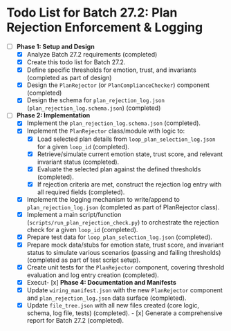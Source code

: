 # Todo List for Batch 27.2: Plan Rejection Enforcement & Logging

- [ ] **Phase 1: Setup and Design**
    - [x] Analyze Batch 27.2 requirements (completed)
    - [x] Create this todo list for Batch 27.2.
    - [x] Define specific thresholds for emotion, trust, and invariants (completed as part of design)
    - [x] Design the `PlanRejector` (or `PlanComplianceChecker`) component (completed)
    - [x] Design the schema for `plan_rejection_log.json` (`plan_rejection_log.schema.json`) (completed)

- [ ] **Phase 2: Implementation**
    - [x] Implement the `plan_rejection_log.schema.json` (completed).
    - [x] Implement the `PlanRejector` class/module with logic to:
        - [x] Load selected plan details from `loop_plan_selection_log.json` for a given `loop_id` (completed).
        - [x] Retrieve/simulate current emotion state, trust score, and relevant invariant status (completed).
        - [x] Evaluate the selected plan against the defined thresholds (completed).
        - [x] If rejection criteria are met, construct the rejection log entry with all required fields (completed).
    - [x] Implement the logging mechanism to write/append to `plan_rejection_log.json` (completed as part of PlanRejector class).
    - [x] Implement a main script/function (`scripts/run_plan_rejection_check.py`) to orchestrate the rejection check for a given `loop_id` (completed).
    - [x] Prepare test data for `loop_plan_selection_log.json` (completed).
    - [x] Prepare mock data/stubs for emotion state, trust score, and invariant status to simulate various scenarios (passing and failing thresholds) (completed as part of test script setup).
    - [x] Create unit tests for the `PlanRejector` component, covering threshold evaluation and log entry creation (completed).
    - [x] Execut- [x] **Phase 4: Documentation and Manifests**
    - [x] Update `wiring_manifest.json` with the new `PlanRejector` component and `plan_rejection_log.json` data surface (completed).
    - [x] Update `file_tree.json` with all new files created (core logic, schema, log file, tests) (completed).    - [x] Generate a comprehensive report for Batch 27.2 (completed).
